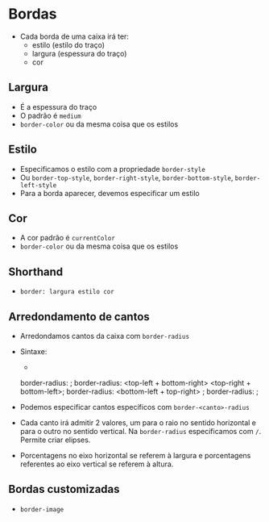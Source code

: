 # Bordas

- Cada borda de uma caixa irá ter:
  - estilo (estilo do traço)
  - largura (espessura do traço)
  - cor

## Largura

- É a espessura do traço
- O padrão é `medium`
- `border-color` ou da mesma coisa que os estilos

## Estilo

- Especificamos o estilo com a propriedade `border-style`
- Ou `border-top-style`, `border-right-style`, `border-bottom-style`, `border-left-style`
- Para a borda aparecer, devemos especificar um estilo

## Cor

- A cor padrão é `currentColor`
- `border-color` ou da mesma coisa que os estilos

## Shorthand

- `border: largura estilo cor`

## Arredondamento de cantos

- Arredondamos cantos da caixa com `border-radius`
- Sintaxe:
    - ```css
    border-radius: <todos-os-cantos>;
    border-radius: <top-left + bottom-right> <top-right + bottom-left>;
    border-radius: <top-left> <bottom-left + top-right> <bottom-right>;
    border-radius: <top-left> <top-right> <bottom-right> <bottom-left>;
    
- Podemos especificar cantos específicos com `border-<canto>-radius`
- Cada canto irá admitir 2 valores, um para o raio no sentido horizontal e para o outro no sentido vertical. Na `border-radius` especificamos com `/`. Permite criar elipses.
- Porcentagens no eixo horizontal se referem à largura e porcentagens referentes ao eixo vertical se referem à altura.

## Bordas customizadas
- `border-image`